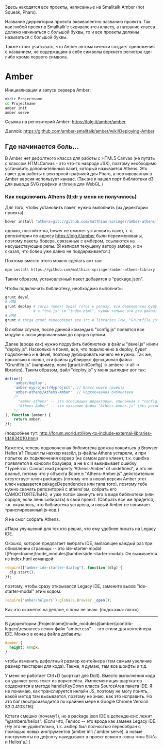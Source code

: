 Здесь находятся все проекты, написанные на Smalltalk Amber (not Squeak, Pharo).

Название дирректории проекта эквивалентно названию проекта. Так как любой проект в Smalltalk'e эквивалентен классу, а название класса должно начинаться с большой буквы, то и все проекты должны называться с большой буквы.

Также стоит учитывать, что Amber автоматически создает приложения с названием, не содержащим в себе символы верхнего регистра где-либо кроме первого символа.

# Amber

Инициализация и запуск сервера Amber:
```sh
mkdir Projectname
cd Projectname
amber init
amber serve
```

Ссылка на репозиторий Amber: https://lolg.it/amber/amber

Деплой: https://github.com/amber-smalltalk/amber/wiki/Deploying-Amber

## Где начинается боль...

В Amber нет дефолтного класса для работы с HTML5 Canvas (не путать с классом HTMLCanvas - это что-то навроде JSX), поэтому необходимо установить дополнительный пакет, который называется Athens. Это пакет для работы с векторной графикой для Pharo, а портированная в Amber версия использует канвас. (Так же я нашел порт библиотеки d3 для вывода SVG графики и threejs для WebGL.)

### Как подключить Athens (tl;dr у меня не получилось)

Для того, чтобы установить пакет, нужно выполнить (из директории проекта):
```sh
bower install "athens=git://github.com/matthias-springer/amber-athens-library.git" --save
```
однако, постойте-ка, bower не сможет установить пакет, т. к. репозитории по адресу https://lolg.it/amber были переименованы, поэтому пакеты бовера, связанные с амбером, ссылаются на несуществующие репы. (Я написал текущему автору амбер, и он сказал, что бовер уже давно не поддерживается.)

Поэтому вместо этого можно сделать вот так:
```sh
npm install https://github.com/matthias-springer/amber-athens-library
```
Таким образом, установленный пакет добавится в "package.json".

Чтобы подключить библиотеку, необходимо выполнить:
```sh
grunt devel
# ИЛИ
grunt deploy # тогда проект будет готов к релизу, все dependences будут запакованы
             # в "the.js" (и "index.html", нужны только эти два файла).
# ИЛИ
grunt # тогда grunt пересоберет все src и libraries (см. "Gruntfile.js", [grunt.initConfig] -> amberc -> all). Кажется, это равносильно команде "grunt default devel".
```
В любом случае, после данной команды в "config.js" появятся все модули с ассоциированными до сорцов путями.

Далее (вроде как) нужно подрубить библиотеки в файлы "devel.js" и/или "deploy.js". Насколько я понял, все, что подключено в deploy, будет подключено и в devel, поэтому дублировать ничего не нужно. Так же, насколько я понял, эти файлы дублируют функционал файла "Gruntfile.js" (например, поле [grunt.initConfig] -> amberc -> all -> libraries). Таким образом, файл "deploy.js" у меня выглядит вот так:
```js
define([
    'amber/deploy',
    'amber-myproject/Myproject', // Класс моего проекта
    'amber-athens/Athens-Amber'  // Подключаемая библиотека
    /*
      "amber-athens" -- это ассоциация директории, описанная в "config.js" после выполнения grunt, где лежат сорцы библиотеки.
      "Athens-Amber" -- это название файла "Athens-Amber.js" (без расширения).
    */
], function (amber) {
    return amber;
});
```
(подробнее тут: http://forum.world.st/How-to-include-external-libraries-td4834010.html)

Кажется, теперь подключенная библиотека должна появиться в Browser Helios'a? Пошел ты наххер каззёл, js-файлы Athens устарели, и при попытке их подключения сервер (на самом деле клиент, т.к. ошибка появляется в консоли браузера, а не в cli) выкидывает ошибку "TypeError: Cannot read property 'Athens-Amber' of undefined", и это не враньё, потому что у объекта $core в "Athens-Amber.js" действительно отсутствует ключ packages (потому что в новой версии Amber этот ключ называется pakageDependencies или типа того), поэтому тебе нужно скачать репозиторий с athens'ом, собрать его САМОСТОЯТЕЛЬНО, и уже потом закинуть его в виде библиотеки (или сорцов, если лень собирать) в свой проект. (Собрать все же придется, т.к. оказалось, что библиотека устарела, и новый Amber не понимает транслированный js-код.)

Я не смог собрать Athens.

#Пара улучшений для тех кто решил, что ему удобнее писать на Legacy IDE.

Окошко, которое предлагает выбрать IDE, вылазящее каждый раз при обновлении страницы -- это ide-starter-modal ([Projectname]\node_modules\@ambers\ide-starter-modal). Он вызывается из index.html командой
```js
require(["amber-ide-starter-dialog"], function (dlg) {
  dlg.start();
});
```
поэтому, чтобы сразу открывался Legacy IDE, замените вызов "ide-starter-modal" этим кодом:
```js
require('amber/helpers').globals.Browser._open();
```

Как это скажется на деплое, я пока не знаю. (подсказка: плохо)

***

В дирректории [Projectname]\node_modules\@ambers\contrib-legacy\resources лежит файл "amber.css" -- это стили для контейнера IDE. Можно в конец файла добавить:
```css
#amber {
  height: 600px;
}
```
чтобы изменить дефолтный размер контейнера (тем самым увеличив размер текстареи для кода). Также, я думаю, там все шрифты и т.д.

У меня не работает Ctrl+D (шорткат для DoIt). Вместо выполнения кода он удаляет весь текст из воркспейса. Имплементация шарткатов содержится в методе handleKeyDown класса SourceArea пакета IDE. Я не понимаю, как транслируется инлайн JS, поэтому не могу понять, какой метод там вызывается, поэтому не знаю, как это исправить. Но это баг (воспроизводится по крайней мере в Google Chrome Version 83.0.4103.116).

Кстати смешно (почему?), но в package.json IDE в депенденсис лежит "@ambers/helios". (Если что, Гелиос -- это вроде как замена Legacy IDE. (Ну это не удивительно, т.к. амбер был полностью пересобран с помощью новых инструментов (amber init / amber serve), а новые инструменты по дефолту накидывают в проект всякого говна типа Silk'а и Helios'а.) )
